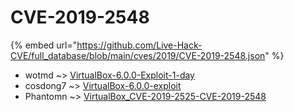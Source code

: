 # CVE-2019-2548
{% embed url="https://github.com/Live-Hack-CVE/full_database/blob/main/cves/2019/CVE-2019-2548.json" %}

* wotmd ~> [VirtualBox-6.0.0-Exploit-1-day](https://www.alice-snow.ru/2019/database/cve-2019-2548/virtualbox-6.0.0-exploit-1-day-wotmd)
* cosdong7 ~> [VirtualBox-6.0.0-exploit](https://www.alice-snow.ru/2019/database/cve-2019-2548/virtualbox-6.0.0-exploit-cosdong7)
* Phantomn ~> [VirtualBox_CVE-2019-2525-CVE-2019-2548](https://www.alice-snow.ru/2019/database/cve-2019-2548/virtualbox_cve-2019-2525-cve-2019-2548-phantomn)